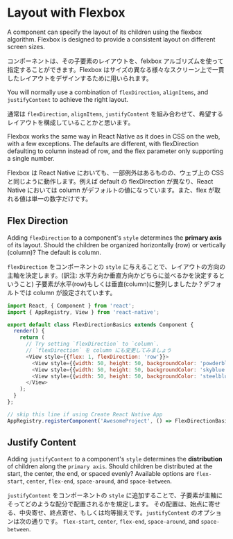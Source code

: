 # Layout with Flexbox

A component can specify the layout of its children using the flexbox algorithm. Flexbox is designed to provide a consistent layout on different screen sizes.

コンポーネントは、その子要素のレイアウトを、felxbox アルゴリズムを使って指定することができます。Flexbox はサイズの異なる様々なスクリーン上で一貫したレイアウトをデザインするために用いられます。

You will normally use a combination of `flexDirection`, `alignItems`, and `justifyContent` to achieve the right layout.

通常は `flexDirection`, `alignItems`, `justifyContent` を組み合わせて、希望するレイアウトを構成していることかと思います。

Flexbox works the same way in React Native as it does in CSS on the web, with a few exceptions. The defaults are different, with flexDirection defaulting to column instead of row, and the flex parameter only supporting a single number.

Flexbox は React Native においても、一部例外はあるものの、ウェブ上の CSS と同じように動作します。例えば default の flexDirection が異なり、React Native においては column がデフォルトの値になっています。また、flex が取れる値は単一の数字だけです。

## Flex Direction

Adding `flexDirection` to a component's `style` determines the **primary axis** of its layout. Should the children be organized horizontally (row) or vertically (column)? The default is column.

`flexDirection` をコンポーネントの `style` に与えることで、レイアウトの方向の主軸を決定します。(訳注: 水平方向か垂直方向かどちらに並べるかを決定するということ) 子要素が水平(row)もしくは垂直(column)に整列しましたか？デフォルトでは column が設定されています。

```js
import React, { Component } from 'react';
import { AppRegistry, View } from 'react-native';

export default class FlexDirectionBasics extends Component {
  render() {
    return (
      // Try setting `flexDirection` to `column`.
      // `flexDirection` を column にも変更してみましょう
      <View style={{flex: 1, flexDirection: 'row'}}>
        <View style={{width: 50, height: 50, backgroundColor: 'powderblue'}} />
        <View style={{width: 50, height: 50, backgroundColor: 'skyblue'}} />
        <View style={{width: 50, height: 50, backgroundColor: 'steelblue'}} />
      </View>
    );
  }
};

// skip this line if using Create React Native App
AppRegistry.registerComponent('AwesomeProject', () => FlexDirectionBasics);
```

## Justify Content 

Adding `justifyContent` to a component's `style` determines the **distribution** of children along the `primary axis`. Should children be distributed at the start, the center, the end, or spaced evenly? Available options are `flex-start`, `center`, `flex-end`, `space-around`, and `space-between`.

`justifyContent` をコンポーネントの `style` に追加することで、子要素が主軸にそってどのような配分で配置されるかを規定します。 その配置は、始点に寄せる、中央寄せ、終点寄せ、もしくは均等揃えです。`justifyContent` のオプションは次の通りです。 `flex-start`, `center`, `flex-end`, `space-around`, and `space-between`.











